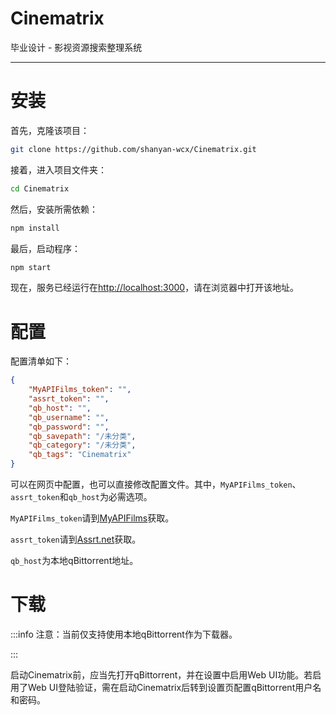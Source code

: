 # Cinematrix

毕业设计 - 影视资源搜索整理系统

------

# 安装

首先，克隆该项目：

```bash
git clone https://github.com/shanyan-wcx/Cinematrix.git
```

接着，进入项目文件夹：

```bash
cd Cinematrix
```

然后，安装所需依赖：

```bash
npm install
```

最后，启动程序：

```bash
npm start
```

现在，服务已经运行在<http://localhost:3000>，请在浏览器中打开该地址。

# 配置

配置清单如下：

```json
{
    "MyAPIFilms_token": "",
    "assrt_token": "",
    "qb_host": "",
    "qb_username": "",
    "qb_password": "",
    "qb_savepath": "/未分类",
    "qb_category": "/未分类",
    "qb_tags": "Cinematrix"
}
```

可以在网页中配置，也可以直接修改配置文件。其中，`MyAPIFilms_token`、`assrt_token`和`qb_host`为必需选项。

`MyAPIFilms_token`请到[MyAPIFilms](https://www.myapifilms.com/)获取。

`assrt_token`请到[Assrt.net](https://assrt.net/)获取。

`qb_host`为本地qBittorrent地址。

# 下载

:::info
注意：当前仅支持使用本地qBittorrent作为下载器。

:::

启动Cinematrix前，应当先打开qBittorrent，并在设置中启用Web UI功能。若启用了Web UI登陆验证，需在启动Cinematrix后转到设置页配置qBittorrent用户名和密码。
